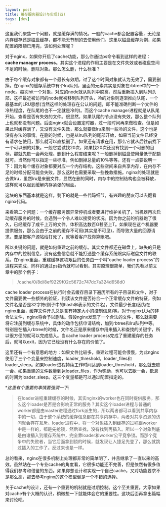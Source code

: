 ```yaml
---
layout: post
title: 缓存服务器设计与实现(四) 
tags: [dev]
---
```


这里我们聚焦一个问题，就是缓存满的情况。一般的cache都会配置容量，无论是内存缓存还是磁盘缓存，都不能无节制的去使用他们。这里以磁盘缓存为例，如果配置的限额已用完，该如何处理呢？

对于nginx，如果你开启了cache功能，那么你通过ps命令看到这样的进程：**cache manager process**。其实这个进程的作用主要是在文件失效或者磁盘空间不足的时候，删除对象。那么怎么删，什么标准？

由于每个缓存对象都有一个最长有效期，过了这个时间对象就认为无效了，需要删掉。在nginx的缓存系统中有个lru队列，里面的元素其实是对象在rbtree中的一个node。每次hit一个对象，对应的node就从队列中脱离，然后重新插入到队列头部，这样最近被访问的node就被移到队列开头，冷的对象则逐渐推向队尾，一个最基本的LRU思想(当然这样的处理存在公认的问题，即不能准确判断一个文件的冷热程度，在队尾的也不一定就是冷的)。而这个cache manager进程就是从队尾开始，查看是否有失效的文件。很显然，如果队尾的节点没有失效，那么整个队列上也就都没有问题。后面nginx就会设置定时器，过一段时间再来做检查。但是如果此时缓存满了，又没有文件失效，那么就要做lru来删一些冷的文件，这个也是没有办法的事情。在删的时候，也是从lru队列的尾部开始，如果当前文件已经没有请求在使用，那么就可以直接删了。如果还有请求在用，那么它就从后往前找下一个可以删的对象。一般它尝试找20次，如果找20次还没有找到一个可删的目标，那就先歇一会再处理。删到什么程度结束呢？一般删掉到磁盘使用量低于配额就可。当然你可以指定一些标准，例如删掉总量的10%等等。还有一点要说明一下：因为每个缓存对象都要对应一个内存结构，这些空间来自共享内存，在内存不足的时候分配可能会失败，那么这时也需要采取一些挽救措施。nginx的处理就是去做lru，虽然lru是来删文件，显然在删的同时，内存中的控制结构也会被释放，这样就可以起到缓解内存紧张的局面。

这块的东西基本就是这样，剩下的就是一些代码细节，有兴趣的朋友可以去翻看nginx代码。

来看第二个问题：一个缓存服务器异常停机或者要进行维护关机了，当机器再次启动缓存服务的时候，会遇到一个令人难以接受的状况。因为你之前的机器跑了很久，已经缓存了成千上万的文件，体积高达数百G甚至上T。如果现在这个机器要提供服务，那么会由于之前的缓存不可用(其实是不可见)，而导致大量的回源请求。要是把客户源站给打死了，就等着客户找你算账吧。

所以关键的问题，就是如何重建之前的缓存。其实文件都还在磁盘上，缺失的只是内存中的控制信息，没有这些信息就不能打通整个缓存系统跟实际磁盘文件的联系。在nginx里面，重建缓存这项艰巨的任务由一个叫“cache loader process”的进程来完成，同样的通过ps指令就可以看到。其实原理很简单，我们先看以前文章中的那个例子：
>/cache/0/8d/8ef9229f02c5672c747dc7a324d658d0

cache loader process在执行时会去缓存目录下遍历所有的子目录和文件，对于文件需要做一些额外的验证，判读该文件是否符合一个正常缓存文件的特征，例如文件名是否是32字符(例子中的hash串表示的文件名)，文件最少长度(因为在nginx里面，缓存文件开头总是含有特定大小的控制信息)等。对于nginx认为的非合法文件，nginx将会予以删除。假设nginx发现了一个合法的文件，那么就需要将它注册到缓存系统中，具体的动作包括申请结构，加到rbtree和lru队列中等。特别是在插入rbtree的时候，文件名正是原来缓存中用来插入和查找的关键字，所以很方便的就可以完成插入。当cache loader process完成了重建缓存的任务后，就可以exit，因为它已经没有什么存在的价值了。

这里还有一个有意思的地方：如果文件比较多，重建过程可能会很慢，为此nginx使用了三个个变量来控制速度，loader_threshold，loader_files和loader_sleep。如果loader进程持续工作时间达到loader_threshold，那么就去歇一会。如果重建的文件数量到达loader_files，作为奖励，也可以去歇一会，歇息的时间为loader_sleep。这三个变量都是可以通过配置指定的。

**这里有个重要的事情要强调一下:*
>在loader进程重建缓存的时候，其实nginx的worker也在同时提供服务，那么这个loader是否是会影响正常的服务？其实这个loader进程与普通的worker都是由master进程通过fork派生的，所以两者都可以看到共享内存中的一切，由于整个系统的缓存信息都在共享内存中，两者对共享资源的访问就会存在互斥。loader进程中，将一个对象插入到缓存的过程跟worker中是一样的，都是先抢锁，然后查找，没有找到再插入。所以一个对象到底是由谁插入到缓存系统中，完全靠loader和worker公平竞争锁。而那个竞争中的失败者，当它后面拿到锁的时候，就发现让人捷足先登了，那么就跳过插入的工作了。反过来也是一样。

总的看来，nginx在很多机制上处理都非常的简单明了，并且继承了一直以来的高效。虽然站在一个专业cache的角度看，它很多功能还不完善，但是依然有很多值得我们参考和借鉴的东西。如果你想设计和实现一个自己cache，又对功能要求不是那么高，那去参考nginx的这个模型倒是一个不错的选择。

关于cache的设计，还有一个重要的机制就是过期控制。这个至关重要，大家如果对cache有个大概的认识，稍微想一下就能体会它的重要性。这块后面再拿出篇幅来讨论吧。
